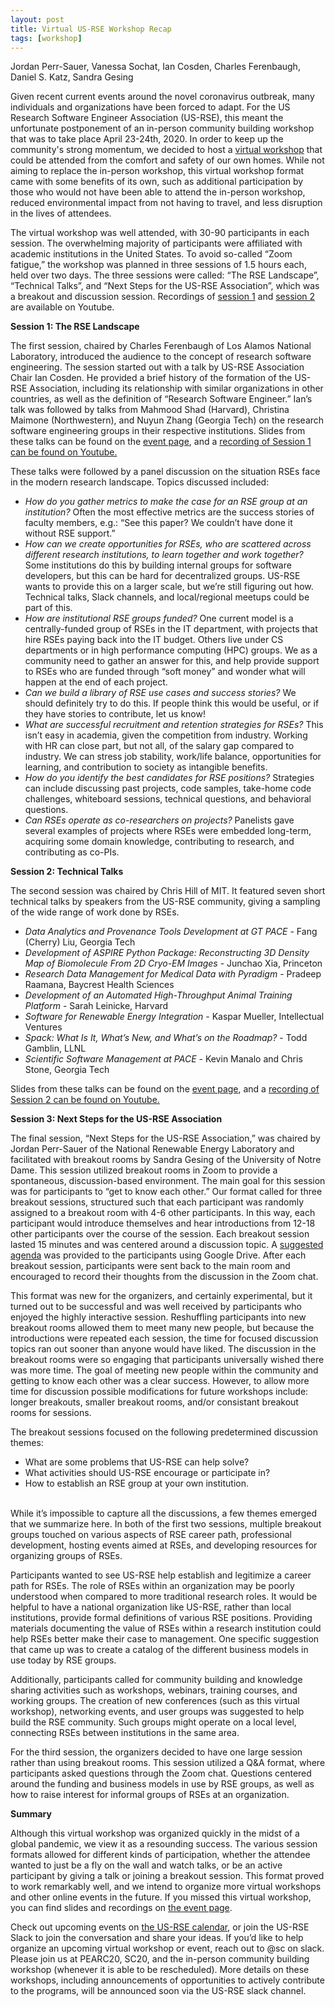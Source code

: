 ```yaml
---
layout: post
title: Virtual US-RSE Workshop Recap
tags: [workshop]
---
```


Jordan Perr-Sauer, Vanessa Sochat, Ian Cosden, Charles Ferenbaugh, Daniel S. Katz, Sandra Gesing

Given recent current events around the novel coronavirus outbreak, many individuals and organizations have been forced to adapt. For the US Research Software Engineer Association (US-RSE), this meant the unfortunate postponement of an in-person community building workshop that was to take place April 23-24th, 2020. In order to keep up the community's strong momentum, we decided to host a [virtual workshop](https://us-rse.org/events/2020/2020-04-virtual-workshop) that could be attended from the comfort and safety of our own homes. While not aiming to replace the in-person workshop, this virtual workshop format came with some benefits of its own, such as additional participation by those who would not have been able to attend the in-person workshop, reduced environmental impact from not having to travel, and less disruption in the lives of attendees.

The virtual workshop was well attended, with 30-90 participants in each session. The overwhelming majority of participants were affiliated with academic institutions in the United States. To avoid so-called “Zoom fatigue,” the workshop was planned in three sessions of 1.5 hours each, held over two days. The three sessions were called: “The RSE Landscape”, “Technical Talks”, and “Next Steps for the US-RSE Association”, which was a breakout and discussion session. Recordings of [session 1](https://www.youtube.com/watch?v=TaBMeBN7g_4) and [session 2](https://www.youtube.com/watch?v=OiJd0y38b0Q) are available on Youtube.

**Session 1: The RSE Landscape**

The first session, chaired by Charles Ferenbaugh of Los Alamos National Laboratory, introduced the audience to the concept of research software engineering. The session started out with a talk by US-RSE Association Chair Ian Cosden. He provided a brief history of the formation of the US-RSE Association, including its relationship with similar organizations in other countries, as well as the definition of “Research Software Engineer.” Ian’s talk was followed by talks from Mahmood Shad (Harvard), Christina Maimone (Northwestern), and Nuyun Zhang (Georgia Tech) on the research software engineering groups in their respective institutions. Slides from these talks can be found on the [event page](https://us-rse.org/events/2020/2020-04-virtual-workshop), and a [recording of Session 1 can be found on Youtube.](https://www.youtube.com/watch?v=TaBMeBN7g_4)

These talks were followed by a panel discussion on the situation RSEs face in the modern research landscape. Topics discussed included:



*   _How do you gather metrics to make the case for an RSE group at an institution?_  Often the most effective metrics are the success stories of faculty members, e.g.:  “See this paper?  We couldn’t have done it without RSE support.”
*   _How can we create opportunities for RSEs, who are scattered across different research institutions, to learn together and work together?_  Some institutions do this by building internal groups for software developers, but this can be hard for decentralized groups.  US-RSE wants to provide this on a larger scale, but we’re still figuring out how.  Technical talks, Slack channels, and local/regional meetups could be part of this.
*   _How are institutional RSE groups funded?_  One current model is a centrally-funded group of RSEs in the IT department, with projects that hire RSEs paying back into the IT budget.  Others live under CS departments or in high performance computing (HPC) groups.  We as a community need to gather an answer for this, and help provide support to RSEs who are funded through “soft money” and wonder what will happen at the end of each project.
*   _Can we build a library of RSE use cases and success stories?_  We should definitely try to do this. If people think this would be useful, or if they have stories to contribute, let us know!
*   _What are successful recruitment and retention strategies for RSEs?_  This isn’t easy in academia, given the competition from industry.  Working with HR can close part, but not all, of the salary gap compared to industry.  We can stress job stability, work/life balance, opportunities for learning, and contribution to society as intangible benefits.
*   _How do you identify the best candidates for RSE positions?_  Strategies can include discussing past projects, code samples, take-home code challenges, whiteboard sessions, technical questions, and behavioral questions.
*   _Can RSEs operate as co-researchers on projects?_  Panelists gave several examples of projects where RSEs were embedded long-term, acquiring some domain knowledge, contributing to research, and contributing as co-PIs.

**Session 2: Technical Talks**

The second session was chaired by Chris Hill of MIT. It featured seven short technical talks by speakers from the US-RSE community, giving a sampling of the wide range of work done by RSEs.



*   _Data Analytics and Provenance Tools Development at GT PACE_ - Fang (Cherry) Liu, Georgia Tech
*   _Development of ASPIRE Python Package:  Reconstructing 3D Density Map of Biomolecule From 2D Cryo-EM Images_ - Junchao Xia, Princeton
*   _Research Data Management for Medical Data with Pyradigm_ - Pradeep Raamana, Baycrest Health Sciences
*   _Development of an Automated High-Throughput Animal Training Platform_ - Sarah Leinicke, Harvard
*   _Software for Renewable Energy Integration_ - Kaspar Mueller, Intellectual Ventures
*   _Spack: What Is It, What’s New, and What’s on the Roadmap?_ - Todd Gamblin, LLNL
*   _Scientific Software Management at PACE_ - Kevin Manalo and Chris Stone, Georgia Tech

Slides from these talks can be found on the [event page](https://us-rse.org/events/2020/2020-04-virtual-workshop), and a [recording of Session 2 can be found on Youtube.](https://www.youtube.com/watch?v=OiJd0y38b0Q)

**Session 3: Next Steps for the US-RSE Association**

The final session, “Next Steps for the US-RSE Association,” was chaired by Jordan Perr-Sauer of the National Renewable Energy Laboratory and facilitated with breakout rooms by Sandra Gesing of the University of Notre Dame. This session utilized breakout rooms in Zoom to provide a spontaneous, discussion-based environment. The main goal for this session was for participants to “get to know each other.” Our format called for three breakout sessions, structured such that each participant was randomly assigned to a breakout room with 4-6 other participants. In this way, each participant would introduce themselves and hear introductions from 12-18 other participants over the course of the session. Each breakout session lasted 15 minutes and was centered around a discussion topic. A [suggested agenda](https://docs.google.com/document/d/1YET2yStLI7pTQb_TQ5cJkVCWkbSJDKewTvLmnbhVbG4/edit?usp=sharing) was provided to the participants using Google Drive. After each breakout session, participants were sent back to the main room and encouraged to record their thoughts from the discussion in the Zoom chat.

This format was new for the organizers, and certainly experimental, but it turned out to be successful and was well received by participants who enjoyed the highly interactive session. Reshuffling participants into new breakout rooms allowed them to meet many new people, but because the introductions were repeated each session, the time for focused discussion topics ran out sooner than anyone would have liked. The discussion in the breakout rooms were so engaging that participants universally wished there was more time. The goal of meeting new people within the community and getting to know each other was a clear success. However, to allow more time for discussion possible modifications for future workshops include: longer breakouts, smaller breakout rooms, and/or consistant breakout rooms for sessions.

The breakout sessions focused on the following predetermined discussion themes:



*   What are some problems that US-RSE can help solve?
*   What activities should US-RSE encourage or participate in?
*   How to establish an RSE group at your own institution.

 \
While it’s impossible to capture all the discussions, a few themes emerged that we summarize here. In both of the first two sessions, multiple breakout groups touched on various aspects of RSE career path, professional development, hosting events aimed at RSEs, and developing resources for organizing groups of RSEs. 

Participants wanted to see US-RSE help establish and legitimize a career path for RSEs. The role of RSEs within an organization may be poorly understood when compared to more traditional research roles. It would be helpful to have a national organization like US-RSE, rather than local institutions, provide formal definitions of various RSE positions. Providing materials documenting the value of RSEs within a research institution could help RSEs better make their case to management. One specific suggestion that came up was to create a catalog of the different business models in use today by RSE groups.

Additionally, participants called for community building and knowledge sharing activities such as workshops, webinars, training courses, and working groups. The creation of new conferences (such as this virtual workshop), networking events, and user groups was suggested to help build the RSE community. Such groups might operate on a local level, connecting RSEs between institutions in the same area.

For the third session, the organizers decided to have one large session rather than using breakout rooms. This session utilized a Q&A format, where participants asked questions through the Zoom chat. Questions centered around the funding and business models in use by RSE groups, as well as how to raise interest for informal groups of RSEs at an organization.

**Summary**

Although this virtual workshop was organized quickly in the midst of a global pandemic, we view it as a resounding success. The various session formats allowed for different kinds of participation, whether the attendee wanted to just be a fly on the wall and watch talks, or be an active participant by giving a talk or joining a breakout session. This format proved to work remarkably well, and we intend to organize more virtual workshops and other online events in the future. If you missed this virtual workshop, you can find slides and recordings on [the event page](https://us-rse.org/events/2020/2020-04-virtual-workshop).

Check out upcoming events on [the US-RSE calendar](https://us-rse.org/calendar/), or join the US-RSE Slack to join the conversation and share your ideas. If you’d like to help organize an upcoming virtual workshop or event, reach out to @sc on slack. Please join us at PEARC20, SC20, and the in-person community building workshop (whenever it is able to be rescheduled). More details on these workshops, including announcements of opportunities to actively contribute to the programs, will be announced soon via the US-RSE slack channel.
